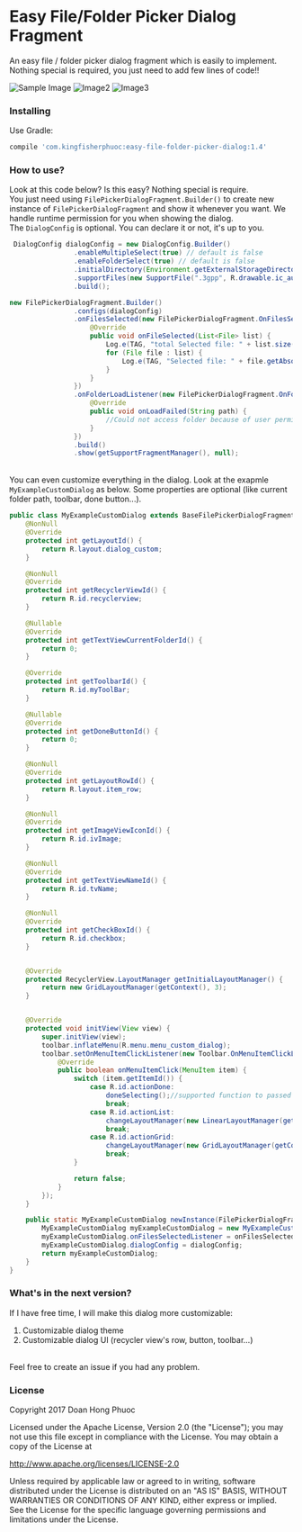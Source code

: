 # Easy File/Folder Picker Dialog Fragment
An easy file / folder picker dialog fragment which is easily to implement. Nothing special is required, you just need to add few lines of code!!

![Sample Image](https://cloud.githubusercontent.com/assets/962484/26396277/ee1c9c60-409c-11e7-9354-7112f7032f79.png) ![Image2](https://cloud.githubusercontent.com/assets/962484/26397011/1b43c6a8-409f-11e7-886d-b3fde933d991.png) ![Image3](https://user-images.githubusercontent.com/962484/28301275-9f3c2b04-6baf-11e7-821e-20ff856d6178.png)

### Installing
Use Gradle:
```gradle
compile 'com.kingfisherphuoc:easy-file-folder-picker-dialog:1.4'
```
### How to use?
Look at this code below? Is this easy? Nothing special is require. 
<br>You just need using `FilePickerDialogFragment.Builder()` to create new instance of `FilePickerDialogFragment` and show it whenever you want. We handle runtime permission for you when showing the dialog. 
<br>The `DialogConfig` is optional. You can declare it or not, it's up to you.
```java
 DialogConfig dialogConfig = new DialogConfig.Builder()
                .enableMultipleSelect(true) // default is false
                .enableFolderSelect(true) // default is false
                .initialDirectory(Environment.getExternalStorageDirectory().getAbsolutePath() + File.separator + "Android") // default is sdcard
                .supportFiles(new SupportFile(".3gpp", R.drawable.ic_audio), new SupportFile(".mp3", 0), new SupportFile(".pdf", R.drawable.ic_pdf)) // default is showing all file types.
                .build();

new FilePickerDialogFragment.Builder()
                .configs(dialogConfig) 
                .onFilesSelected(new FilePickerDialogFragment.OnFilesSelectedListener() {
                    @Override
                    public void onFileSelected(List<File> list) {
                        Log.e(TAG, "total Selected file: " + list.size());
                        for (File file : list) {
                            Log.e(TAG, "Selected file: " + file.getAbsolutePath());
                        }
                    }
                })
                .onFolderLoadListener(new FilePickerDialogFragment.OnFolderLoadListener() {
                    @Override
                    public void onLoadFailed(String path) {
                        //Could not access folder because of user permissions, sdcard is not readable...
                    }
                })
                .build()
                .show(getSupportFragmentManager(), null);
```
<br>You can even customize everything in the dialog. Look at the exapmle `MyExampleCustomDialog` as below. Some properties are optional (like current folder path, toolbar, done button...).
```java
public class MyExampleCustomDialog extends BaseFilePickerDialogFragment {
    @NonNull
    @Override
    protected int getLayoutId() {
        return R.layout.dialog_custom;
    }

    @NonNull
    @Override
    protected int getRecyclerViewId() {
        return R.id.recyclerview;
    }

    @Nullable
    @Override
    protected int getTextViewCurrentFolderId() {
        return 0;
    }

    @Override
    protected int getToolbarId() {
        return R.id.myToolBar;
    }

    @Nullable
    @Override
    protected int getDoneButtonId() {
        return 0;
    }

    @NonNull
    @Override
    protected int getLayoutRowId() {
        return R.layout.item_row;
    }

    @NonNull
    @Override
    protected int getImageViewIconId() {
        return R.id.ivImage;
    }

    @NonNull
    @Override
    protected int getTextViewNameId() {
        return R.id.tvName;
    }

    @NonNull
    @Override
    protected int getCheckBoxId() {
        return R.id.checkbox;
    }


    @Override
    protected RecyclerView.LayoutManager getInitialLayoutManager() {
        return new GridLayoutManager(getContext(), 3);
    }


    @Override
    protected void initView(View view) {
        super.initView(view);
        toolbar.inflateMenu(R.menu.menu_custom_dialog);
        toolbar.setOnMenuItemClickListener(new Toolbar.OnMenuItemClickListener() {
            @Override
            public boolean onMenuItemClick(MenuItem item) {
                switch (item.getItemId()) {
                    case R.id.actionDone:
                        doneSelecting();//supported function to passed result to listener
                        break;
                    case R.id.actionList:
                        changeLayoutManager(new LinearLayoutManager(getContext(), LinearLayoutManager.VERTICAL, false));
                        break;
                    case R.id.actionGrid:
                        changeLayoutManager(new GridLayoutManager(getContext(), 3));
                        break;
                }

                return false;
            }
        });
    }

    public static MyExampleCustomDialog newInstance(FilePickerDialogFragment.OnFilesSelectedListener onFilesSelectedListener, DialogConfig dialogConfig) {
        MyExampleCustomDialog myExampleCustomDialog = new MyExampleCustomDialog();
        myExampleCustomDialog.onFilesSelectedListener = onFilesSelectedListener;
        myExampleCustomDialog.dialogConfig = dialogConfig;
        return myExampleCustomDialog;
    }
}
```

### What's in the next version?
If I have free time, I will make this dialog more customizable:
1. Customizable dialog theme
2. Customizable dialog UI (recycler view's row, button, toolbar...)
<br>
Feel free to create an issue if you had any problem.

### License
Copyright 2017 Doan Hong Phuoc

Licensed under the Apache License, Version 2.0 (the "License"); you may not use this file except in compliance with the License. You may obtain a copy of the License at

http://www.apache.org/licenses/LICENSE-2.0

Unless required by applicable law or agreed to in writing, software distributed under the License is distributed on an "AS IS" BASIS, WITHOUT WARRANTIES OR CONDITIONS OF ANY KIND, either express or implied. See the License for the specific language governing permissions and limitations under the License.
